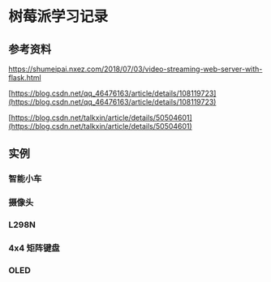 # 树莓派学习记录

## 参考资料

[https://shumeipai.nxez.com/2018/07/03/video-streaming-web-server-with-flask.html
](https://shumeipai.nxez.com/2018/07/03/video-streaming-web-server-with-flask.html)

[https://blog.csdn.net/qq_46476163/article/details/108119723](https://blog.csdn.net/qq_46476163/article/details/108119723)

[https://blog.csdn.net/talkxin/article/details/50504601](https://blog.csdn.net/talkxin/article/details/50504601)

## 实例

### 智能小车

### 摄像头

### L298N

### 4x4 矩阵键盘

### OLED
